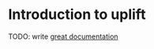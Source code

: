 # Introduction to uplift

TODO: write [great documentation](http://jacobian.org/writing/great-documentation/what-to-write/)
